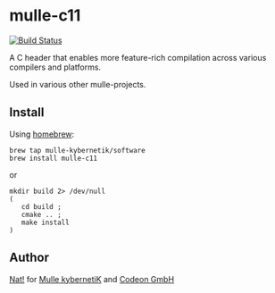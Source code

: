 # mulle-c11

[![Build Status](https://travis-ci.org/mulle-objc/mulle-c11.svg)](https://travis-ci.org/mulle-objc/mulle-c11)

A C header that enables more feature-rich compilation across various compilers and platforms.

Used in various other mulle-projects.


## Install

Using [homebrew](//brew.sh):

```
brew tap mulle-kybernetik/software
brew install mulle-c11
```

or

```
mkdir build 2> /dev/null
(
   cd build ;
   cmake .. ;
   make install
)
```


## Author

[Nat!](//www.mulle-kybernetik.com/weblog) for
[Mulle kybernetiK](//www.mulle-kybernetik.com) and
[Codeon GmbH](//www.codeon.de)
